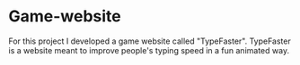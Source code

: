 # Game-website
For this project I developed a game website called "TypeFaster".
TypeFaster is a website meant to improve people's typing speed in a fun animated way. 
